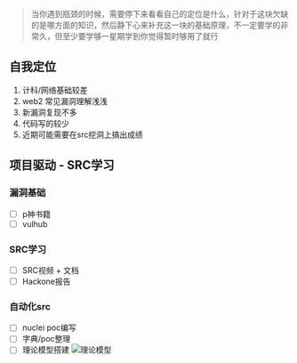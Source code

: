 > 当你遇到瓶颈的时候，需要停下来看看自己的定位是什么，针对于这块欠缺的是哪方面的知识，然后静下心来补充这一块的基础原理，不一定要学的非常久，但至少要学够一星期学到你觉得暂时够用了就行
## 自我定位
1. 计科/网络基础较差
2. web2 常见漏洞理解浅浅
3. 新漏洞复现不多
4. 代码写的较少
5. 近期可能需要在src挖洞上搞出成绩
## 项目驱动 - SRC学习
### 漏洞基础
- [ ] p神书籍
- [ ] vulhub

### SRC学习
- [ ] SRC视频 + 文档
- [ ] Hackone报告

### 自动化src
- [ ] nuclei poc编写
- [ ] 字典/poc整理  
- [ ] 理论模型搭建 ![理论模型](/draw/autosrc)